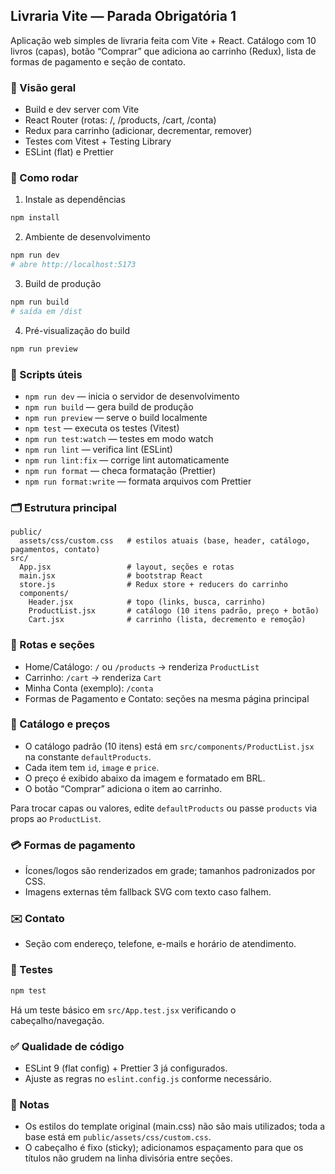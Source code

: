 ## Livraria Vite — Parada Obrigatória 1

Aplicação web simples de livraria feita com Vite + React. Catálogo com 10 livros (capas), botão “Comprar” que adiciona ao carrinho (Redux), lista de formas de pagamento e seção de contato.

### 👀 Visão geral

- Build e dev server com Vite
- React Router (rotas: /, /products, /cart, /conta)
- Redux para carrinho (adicionar, decrementar, remover)
- Testes com Vitest + Testing Library
- ESLint (flat) e Prettier

### 🚀 Como rodar

1) Instale as dependências

```powershell
npm install
```

2) Ambiente de desenvolvimento

```powershell
npm run dev
# abre http://localhost:5173
```

3) Build de produção

```powershell
npm run build
# saída em /dist
```

4) Pré-visualização do build

```powershell
npm run preview
```

### 🧩 Scripts úteis

- `npm run dev` — inicia o servidor de desenvolvimento
- `npm run build` — gera build de produção
- `npm run preview` — serve o build localmente
- `npm test` — executa os testes (Vitest)
- `npm run test:watch` — testes em modo watch
- `npm run lint` — verifica lint (ESLint)
- `npm run lint:fix` — corrige lint automaticamente
- `npm run format` — checa formatação (Prettier)
- `npm run format:write` — formata arquivos com Prettier

### 🗂️ Estrutura principal

```
public/
  assets/css/custom.css   # estilos atuais (base, header, catálogo, pagamentos, contato)
src/
  App.jsx                 # layout, seções e rotas
  main.jsx                # bootstrap React
  store.js                # Redux store + reducers do carrinho
  components/
    Header.jsx            # topo (links, busca, carrinho)
    ProductList.jsx       # catálogo (10 itens padrão, preço + botão)
    Cart.jsx              # carrinho (lista, decremento e remoção)
```

### 🧭 Rotas e seções

- Home/Catálogo: `/` ou `/products` → renderiza `ProductList`
- Carrinho: `/cart` → renderiza `Cart`
- Minha Conta (exemplo): `/conta`
- Formas de Pagamento e Contato: seções na mesma página principal

### 🛒 Catálogo e preços

- O catálogo padrão (10 itens) está em `src/components/ProductList.jsx` na constante `defaultProducts`.
- Cada item tem `id`, `image` e `price`.
- O preço é exibido abaixo da imagem e formatado em BRL.
- O botão “Comprar” adiciona o item ao carrinho.

Para trocar capas ou valores, edite `defaultProducts` ou passe `products` via props ao `ProductList`.

### 💳 Formas de pagamento

- Ícones/logos são renderizados em grade; tamanhos padronizados por CSS.
- Imagens externas têm fallback SVG com texto caso falhem.

### ✉️ Contato

- Seção com endereço, telefone, e-mails e horário de atendimento.

### 🧪 Testes

```powershell
npm test
```

Há um teste básico em `src/App.test.jsx` verificando o cabeçalho/navegação.

### ✅ Qualidade de código

- ESLint 9 (flat config) + Prettier 3 já configurados.
- Ajuste as regras no `eslint.config.js` conforme necessário.

### 📝 Notas

- Os estilos do template original (main.css) não são mais utilizados; toda a base está em `public/assets/css/custom.css`.
- O cabeçalho é fixo (sticky); adicionamos espaçamento para que os títulos não grudem na linha divisória entre seções.
